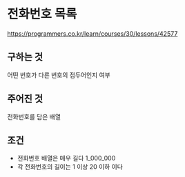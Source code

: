 # 전화번호 목록
https://programmers.co.kr/learn/courses/30/lessons/42577
## 구하는 것
어떤 번호가 다른 번호의 접두어인지 여부
## 주어진 것
전화번호를 담은 배열
## 조건
- 전화번호 배열은 매우 길다 1_000_000
- 각 전화번호의 길이는 1 이상 20 이하 이다